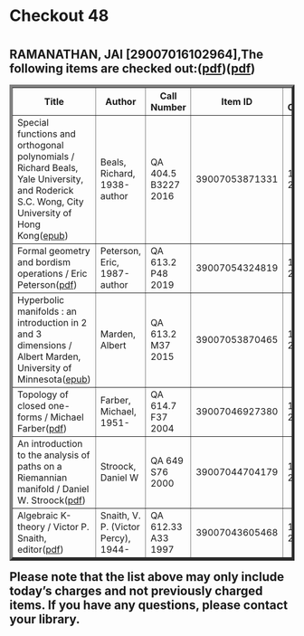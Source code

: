 <h1>Checkout 48<h1>
<h2>RAMANATHAN, JAI [29007016102964],The following items are checked out:(<a href="https://drive.google.com/file/d/15ypPANoN5C47ZnuyMScNn5cPZOf9cHOn/view?usp=sharing">pdf</a>)(<a href="https://drive.google.com/file/d/1ecD847YoTyY0f5iHQj-jeQkeqITgJrV4/view?usp=sharing">pdf</a>)
<table border="5">
<tbody>
<tr>
<th>Title</th>
<th>Author</th>
<th>Call Number</th>
<th>Item ID</th>
<th>Date Charged</th>
<th>Date Due</th>
</tr>
<tr>
<td>Special functions and orthogonal polynomials / Richard Beals, Yale University, and Roderick S.C. Wong, City University of Hong Kong(<a href="https://drive.google.com/file/d/101xNpoD4ZyEOTuUvco9rEps8oqMz3bEW/view?usp=sharing">epub</a>)</td>
<td>Beals, Richard, 1938- author</td>
<td>QA 404.5 B3227 2016</td>
<td>39007053871331</td>
<td>10 May 2019</td>
<td>24 May 2019</td>
</tr>
<tr>
<td>Formal geometry and bordism operations / Eric Peterson(<a href="https://mega.nz/#!lGYnXARb!itp0j6XHzgiZn8hjZHYvrPOUCMXMa5oeD4S134DCoeI">pdf</a>)</td>
<td>Peterson, Eric, 1987- author</td>
<td>QA 613.2 P48 2019</td>
<td>39007054324819</td>
<td>10 May 2019</td>
<td>24 May 2019</td>
</tr>
<tr>
<td>Hyperbolic manifolds : an introduction in 2 and 3 dimensions / Albert Marden, University of Minnesota(<a href="https://mega.nz/#!oD5nyYwC!xv3wIv_tB4pW-hcayoC4-JO0N0CvDG22coiM7u548iU">epub</a>)</td>
<td>Marden, Albert</td>
<td>QA 613.2 M37 2015</td>
<td>39007053870465</td>
<td>10 May 2019</td>
<td>24 May 2019</td>
</tr>
<tr>
<td>Topology of closed one-forms / Michael Farber(<a href="https://mega.nz/#!AaxjTQIS!f6VkIPIFSCT_tq1Bmzm1GgQdPuD05JTZ7gD4TOfogsU">pdf</a>)</td>
<td>Farber, Michael, 1951-</td>
<td>QA 614.7 F37 2004</td>
<td>39007046927380</td>
<td>10 May 2019</td>
<td>24 May 2019</td>
</tr>
<tr>
<td>An introduction to the analysis of paths on a Riemannian manifold / Daniel W. Stroock(<a href="https://mega.nz/#!Qbg3EYTT!4R_f2jr4-XmiT3YdQq1TwTw3wuKQmSfgPD23cICk4AY">pdf</a>)</td>
<td>Stroock, Daniel W</td>
<td>QA 649 S76 2000</td>
<td>39007044704179</td>
<td>10 May 2019</td>
<td>24 May 2019</td>
</tr>
<tr>
<td>Algebraic K-theory / Victor P. Snaith, editor(<a href="https://mega.nz/#!IKAD2QKS!QqIVD_gcNXgaAHvpY2gtBjfaH9a5M7wqszey0RnuZP0">pdf</a>)</td>
<td>Snaith, V. P. (Victor Percy), 1944-</td>
<td>QA 612.33 A33 1997</td>
<td>39007043605468</td>
<td>10 May 2019</td>
<td>24 May 2019</td>
</tr>
</tbody>
</table>
Please note that the list above may only include today’s charges and not previously charged items. If you have any questions, please contact your library.<h2>
